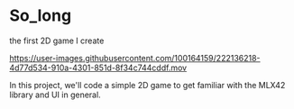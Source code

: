# So_long
the first 2D game I create


https://user-images.githubusercontent.com/100164159/222136218-4d77d534-910a-4301-851d-8f34c744cddf.mov

In this project, we'll code a simple 2D game to get familiar with the MLX42 library and UI in general. 
